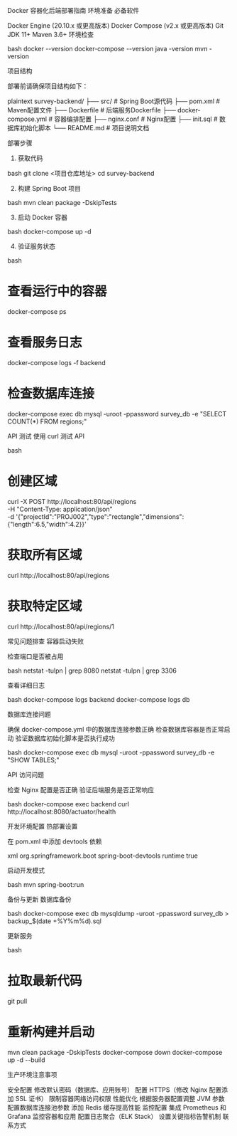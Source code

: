 Docker 容器化后端部署指南
环境准备
必备软件


Docker Engine (20.10.x 或更高版本)
Docker Compose (v2.x 或更高版本)
Git
JDK 11+
Maven 3.6+
环境检查


bash
docker --version
docker-compose --version
java -version
mvn -version

项目结构


部署前请确保项目结构如下：


plaintext
survey-backend/
├── src/                  # Spring Boot源代码
├── pom.xml               # Maven配置文件
├── Dockerfile            # 后端服务Dockerfile
├── docker-compose.yml    # 容器编排配置
├── nginx.conf            # Nginx配置
├── init.sql              # 数据库初始化脚本
└── README.md             # 项目说明文档

部署步骤
1. 获取代码


bash
git clone <项目仓库地址>
cd survey-backend

2. 构建 Spring Boot 项目


bash
mvn clean package -DskipTests

3. 启动 Docker 容器


bash
docker-compose up -d

4. 验证服务状态


bash
# 查看运行中的容器
docker-compose ps

# 查看服务日志
docker-compose logs -f backend

# 检查数据库连接
docker-compose exec db mysql -uroot -ppassword survey_db -e "SELECT COUNT(*) FROM regions;"

API 测试
使用 curl 测试 API


bash
# 创建区域
curl -X POST http://localhost:80/api/regions \
  -H "Content-Type: application/json" \
  -d '{"projectId":"PROJ002","type":"rectangle","dimensions":{"length":6.5,"width":4.2}}'

# 获取所有区域
curl http://localhost:80/api/regions

# 获取特定区域
curl http://localhost:80/api/regions/1

常见问题排查
容器启动失败


检查端口是否被占用


bash
netstat -tulpn | grep 8080
netstat -tulpn | grep 3306



查看详细日志


bash
docker-compose logs backend
docker-compose logs db

数据库连接问题


确保 docker-compose.yml 中的数据库连接参数正确
检查数据库容器是否正常启动
验证数据库初始化脚本是否执行成功


bash
docker-compose exec db mysql -uroot -ppassword survey_db -e "SHOW TABLES;"

API 访问问题


检查 Nginx 配置是否正确
验证后端服务是否正常响应


bash
docker-compose exec backend curl http://localhost:8080/actuator/health

开发环境配置
热部署设置


在 pom.xml 中添加 devtools 依赖


xml
<dependency>
    <groupId>org.springframework.boot</groupId>
    <artifactId>spring-boot-devtools</artifactId>
    <scope>runtime</scope>
    <optional>true</optional>
</dependency>



启动开发模式


bash
mvn spring-boot:run

备份与更新
数据库备份


bash
docker-compose exec db mysqldump -uroot -ppassword survey_db > backup_$(date +%Y%m%d).sql

更新服务


bash
# 拉取最新代码
git pull

# 重新构建并启动
mvn clean package -DskipTests
docker-compose down
docker-compose up -d --build

生产环境注意事项


安全配置
修改默认密码（数据库、应用账号）
配置 HTTPS（修改 Nginx 配置添加 SSL 证书）
限制容器网络访问权限
性能优化
根据服务器配置调整 JVM 参数
配置数据库连接池参数
添加 Redis 缓存提高性能
监控配置
集成 Prometheus 和 Grafana 监控容器和应用
配置日志聚合（ELK Stack）
设置关键指标告警机制
联系方式
